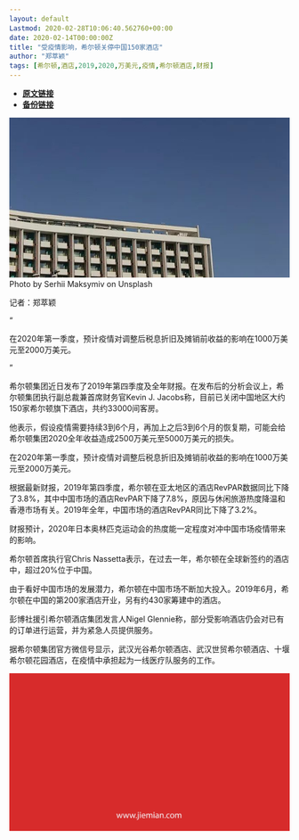 ```yaml
---
layout: default
Lastmod: 2020-02-28T10:06:40.562760+00:00
date: 2020-02-14T00:00:00Z
title: "受疫情影响，希尔顿关停中国150家酒店"
author: "郑萃颖"
tags: [希尔顿,酒店,2019,2020,万美元,疫情,希尔顿酒店,财报]
---
```


* [**原文链接**](http://mp.weixin.qq.com/s?__biz=MjM5NTE0ODc2Nw==&amp;mid=2650463353&amp;idx=4&amp;sn=d8980cea6f9e57b0552ac10e7cd084df&amp;chksm=bef29ac9898513df2e49e0b03562342ecb9d5016f4d8f63a0b3a82dd741b654394608e30a636#rd)
* [**备份链接**](http://archive.today/jksj7)


![](/images/post/6e40c925df129356b5d744394f1b04a4.jpg)Photo by Serhii Maksymiv on Unsplash

记者：郑萃颖

“

  

在2020年第一季度，预计疫情对调整后税息折旧及摊销前收益的影响在1000万美元至2000万美元。

  

”

希尔顿集团近日发布了2019年第四季度及全年财报。在发布后的分析会议上，希尔顿集团执行副总裁兼首席财务官Kevin J. Jacobs称，目前已关闭中国地区大约150家希尔顿旗下酒店，共约33000间客房。  

他表示，假设疫情需要持续3到6个月，再加上之后3到6个月的恢复期，可能会给希尔顿集团2020全年收益造成2500万美元至5000万美元的损失。

在2020年第一季度，预计疫情对调整后税息折旧及摊销前收益的影响在1000万美元至2000万美元。

根据最新财报，2019年第四季度，希尔顿在亚太地区的酒店RevPAR数据同比下降了3.8%，其中中国市场的酒店RevPAR下降了7.8%，原因与休闲旅游热度降温和香港市场有关。2019年全年，中国市场的酒店RevPAR同比下降了3.2%。

财报预计，2020年日本奥林匹克运动会的热度能一定程度对冲中国市场疫情带来的影响。

希尔顿首席执行官Chris Nassetta表示，在过去一年，希尔顿在全球新签约的酒店中，超过20%位于中国。

由于看好中国市场的发展潜力，希尔顿在中国市场不断加大投入。2019年6月，希尔顿在中国的第200家酒店开业，另有约430家筹建中的酒店。

彭博社援引希尔顿酒店集团发言人Nigel Glennie称，部分受影响酒店仍会对已有的订单进行运营，并为紧急人员提供服务。

据希尔顿集团官方微信号显示，武汉光谷希尔顿酒店、武汉世贸希尔顿酒店、十堰希尔顿花园酒店，在疫情中承担起为一线医疗队服务的工作。

![](/images/post/3ef9527fd7edfb43b0c70486c7a956af.jpg)

